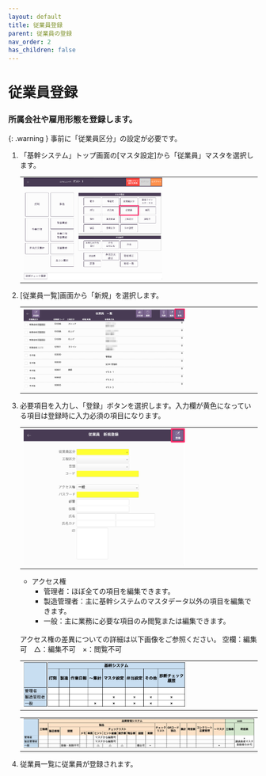 ```yaml
---
layout: default
title: 従業員登録
parent: 従業員の登録
nav_order: 2
has_children: false
---
```


# 従業員登録
### 所属会社や雇用形態を登録します。

{: .warning }
事前に「従業員区分」の設定が必要です。

1. 「基幹システム」トップ画面の[マスタ設定]から「従業員」マスタを選択します。

    <table><tr><td>
    <img src="../../../assets/images/employee-registration/employee/1.png" width="60%">
    </td></tr></table>

1. [従業員一覧]画面から「新規」を選択します。

    <table><tr><td>
    <img src="../../../assets/images/employee-registration/employee/2.png" width="70%">
    </td></tr></table>

1. 必要項目を入力し、「登録」ボタンを選択します。入力欄が黄色になっている項目は登録時に入力必須の項目になります。

    <table><tr><td>
    <img src="../../../assets/images/employee-registration/employee/3.png" width="70%">
    </td></tr></table>

    * アクセス権
        * 管理者：ほぼ全ての項目を編集できます。
        * 製造管理者：主に基幹システムのマスタデータ以外の項目を編集できます。
        * 一般：主に業務に必要な項目のみ閲覧または編集できます。

    <br>
    アクセス権の差異についての詳細は以下画像をご参照ください。  
    空欄：編集可　△：編集不可　×：閲覧不可
    <table><tr><td>
    <img src="../../../assets/images/employee-registration/employee/4.png" width="70%">  
    </td></tr></table>

    <table><tr><td>
    <img src="../../../assets/images/employee-registration/employee/5.png" width="100%">  
    </td></tr></table>

1. 従業員一覧に従業員が登録されます。